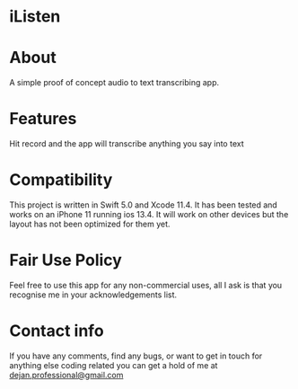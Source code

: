 # iListen

# About
A simple proof of concept audio to text transcribing app.

# Features
Hit record and the app will transcribe anything you say into text


# Compatibility
This project is written in Swift 5.0 and Xcode 11.4. It has been tested and works on an iPhone 11 running ios 13.4. It will work on other devices but the layout has not been optimized for them yet. 

# Fair Use Policy
Feel free to use this app for any non-commercial uses, all I ask is that you recognise me in your acknowledgements list.

# Contact info
If you have any comments, find any bugs, or want to get in touch for anything else coding related you can get a hold of me at
dejan.professional@gmail.com

